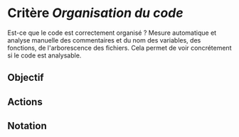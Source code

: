# Critère *Organisation du code*
Est-ce que le code est correctement organisé ? Mesure automatique et analyse manuelle des commentaires et du nom des variables, des fonctions, de l'arborescence des fichiers. Cela permet de voir concrétement si le code est analysable.

## Objectif


## Actions


## Notation